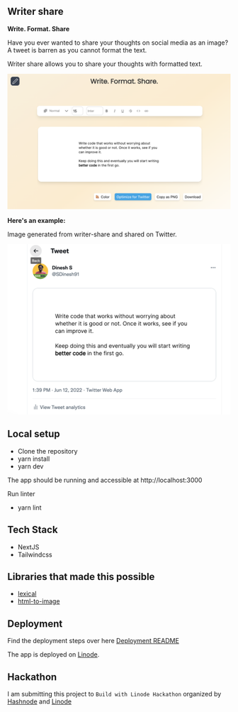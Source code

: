## Writer share

**Write. Format. Share**

Have you ever wanted to share your thoughts on social media as an image? A tweet is barren as you cannot format the text.

Writer share allows you to share your thoughts with formatted text.

![App](https://github.com/Dineshs91/writer-share/blob/main/app.png)

**Here's an example:**

Image generated from writer-share and shared on Twitter.

![Writer share](https://github.com/Dineshs91/writer-share/blob/main/example.png)


## Local setup

- Clone the repository
- yarn install
- yarn dev

The app should be running and accessible at http://localhost:3000

Run linter

- yarn lint

## Tech Stack

- NextJS
- Tailwindcss

## Libraries that made this possible

- [lexical](https://lexical.dev/)
- [html-to-image](https://github.com/bubkoo/html-to-image)

## Deployment

Find the deployment steps over here [Deployment README](https://github.com/Dineshs91/writer-share/blob/main/deployments/README.md)

The app is deployed on [Linode](linode.com).

## Hackathon

I am submitting this project to `Build with Linode Hackathon` organized by [Hashnode](https://hashnode.com/) and [Linode](https://www.linode.com/)
